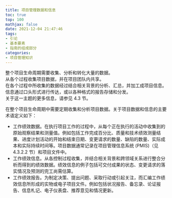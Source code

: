 ```yaml
---
title: 项目管理数据和信息
toc: true
top: 100
mathjax: false
date: 2021-12-04 21:47:46
tags:
- 引论
- 基本要素
- 指南的组成部分
categories:
- 项目管理知识
---
```

整个项目生命周期需要收集、分析和转化大量的数据。  
从各个过程收集项目数据，并在项目团队内共享。  
在各个过程中所收集的数据经过结合相关背景的分析、汇总，并加工成项目信息。  
信息通过口头形式进行传达，或以各种格式的报告存储和分发。  
关于这一主题的更多信息，请参见 4.3 节。

在整个项目生命周期中需要定期收集和分析项目数据。关于项目数据和信息的主要术语定义如下：

- 工作绩效数据。在执行项目工作的过程中，从每个正在执行的活动中收集到的原始观察结果和测量值。例如包括工作完成百分比、质量和技术绩效测量结果、进度计划活动的开始和结束日期、变更请求的数量、缺陷的数量、实际成本和实际持续时间等。项目数据通常记录在项目管理信息系统 (PMIS)（见 4.3.2.2 节）和项目文件中。
- 工作绩效信息。从各控制过程收集，并结合相关背景和跨领域关系进行整合分析而得到的绩效数据。绩效信息的例子包括可交付成果的状态、变更请求的落实情况及预测的完工尚需估算。
- 工作绩效报告。为制定决策、提出问题、采取行动或引起关注，而汇编工作绩效信息所形成的实物或电子项目文件。例如包括状况报告、备忘录、论证报告、信息札记、电子仪表盘、推荐意见和情况更新。
